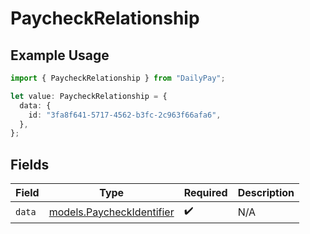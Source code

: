 # PaycheckRelationship

## Example Usage

```typescript
import { PaycheckRelationship } from "DailyPay";

let value: PaycheckRelationship = {
  data: {
    id: "3fa8f641-5717-4562-b3fc-2c963f66afa6",
  },
};
```

## Fields

| Field                                                        | Type                                                         | Required                                                     | Description                                                  |
| ------------------------------------------------------------ | ------------------------------------------------------------ | ------------------------------------------------------------ | ------------------------------------------------------------ |
| `data`                                                       | [models.PaycheckIdentifier](../models/paycheckidentifier.md) | :heavy_check_mark:                                           | N/A                                                          |